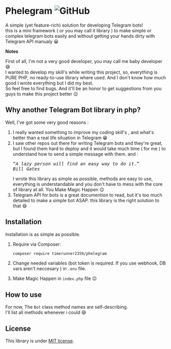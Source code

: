 # Phelegram <img alt="GitHub" src="https://img.shields.io/github/license/ehsanghorbani190/TelegramBot">


A simple (yet feature-rich) solution for developing Telegram bots!</br>
this is a mini framework ( or you may call it library ) to make simple or complex telegram bots easily and without getting your hands dirty with Telegram API manualy 😀</br>

<b>Notes</b></br>

First of all, I'm not a very good developer, you may call me baby developer 😅 </br>
I wanted to develop my skill's while writing this project, so, everything is PURE PHP, no ready-to-use library where used. And I don't know how much good I wrote everything but I did my best.</br>
So feel free to find bugs. And it'll be an honor to get suggestions from you guys to make this project better 😉</br>

## Why another Telegram Bot library in php?

Well, I've got some very good reasons :
<ol>
<li> I really wanted something to improve my coding skill's , and what's better than a real life situation in Telegram 😁</li>
<li>I saw other repos out there for writing Telegram bots and they're great, but I found them hard to deploy and it would take much time ( for me ) to understand how to send a simple message with them. and : </br>
<pre><q><i>A lazy person will find an easy way to do it.</q></br>Bill Gates</i></pre>
 I wrote this library as simple as possible, methods are easy to use, everything is understandable and you don't have to mess with the core of library at all. You Make Magic Happen 😉
 </li>
 <li>Telegram API for bots is a great documention to read, but it's too much detailed to make a simple bot ASAP. this library is the right solution to that 😄</li>
</ol>

## Installation

Installation is as simple as possible.
<ol>
<li>

Require via Composer:</br>

```bash
composer require timerunner2359/phelegram
```
</li>

<li>

Change needed variables (bot token is required. If you use webhook, DB vars aren't neccesary ) in ``.env`` file.

</li>  
<li>

Make Magic Happen in ``index.php`` file 😉

</li>
</ol>

## How to use

For now, The
``Bot`` class method names are self-describing.<br>
I'll list all methods whenever i could 😅

## License
This library is under <a href="https://github.com/ehsanghorbani190/TelegramBot/blob/master/LICENSE">MIT license</a>.